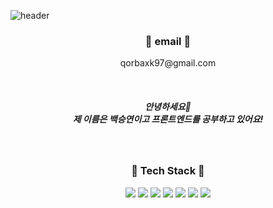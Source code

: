 ![header](https://capsule-render.vercel.app/api?type=wave&color=0:FCF297,100:f1da36&height=400&section=header&text=Butter%20on%20Bread&desc=qorbaxk's%20GitHub%20Profile&fontSize=90&animation=fadeIn&fontAlignY=40&descAlign=70&descAlignY=57)


<h3 align="center"> 📧 email 📧 </h3>
<p align="center"> qorbaxk97@gmail.com </p>
<br>

<h5 align="center"> 안녕하세요🙂<br>제 이름은 백승연이고 프론트엔드를 공부하고 있어요!</h5>

<br>
<h3 align="center">🍞 Tech Stack 🍞</h3>


<div align=center>
<img src="https://img.shields.io/badge/React-61DAFB?style=for-the-badge&logo=React&logoColor=white">
<img src="https://img.shields.io/badge/Redux-764ABC?style=for-the-badge&logo=Redux&logoColor=white">
<img src="https://img.shields.io/badge/Javascript-F7DF1E?style=for-the-badge&logo=Javascript&logoColor=white">
<img src="https://img.shields.io/badge/HTML5-E34F26?style=for-the-badge&logo=HTML5&logoColor=white">
<img src="https://img.shields.io/badge/CSS3-1572B6?style=for-the-badge&logo=CSS3&logoColor=white">
<img src="https://img.shields.io/badge/Bootstrap-7952B3?style=for-the-badge&logo=Bootstrap&logoColor=white">
<img src="https://img.shields.io/badge/GitHub-181717?style=for-the-badge&logo=GitHub&logoColor=white">
  
</div>

